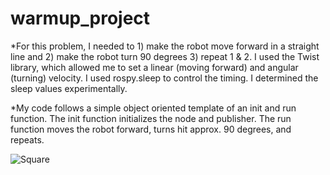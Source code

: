 # warmup_project

*For this problem, I needed to 1) make the robot move forward in a straight line and 2) make the robot turn 90 degrees 3) repeat 1 & 2. I used the Twist library, which allowed me to set a linear (moving forward) and angular (turning) velocity. I used rospy.sleep to control the timing. I determined the sleep values experimentally. 

*My code follows a simple object oriented template of an init and run function. The init function initializes the node and publisher. The run function moves the robot forward, turns hit approx. 90 degrees, and repeats.

![Square](./square.gif)